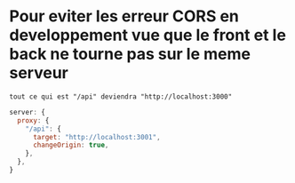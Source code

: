 # Pour eviter les erreur CORS en developpement vue que le front et le back ne tourne pas sur le meme serveur

`tout ce qui est "/api" deviendra "http://localhost:3000"`

```js
server: {
  proxy: {
    "/api": {
      target: "http://localhost:3001",
      changeOrigin: true,
    },
  },
}
```